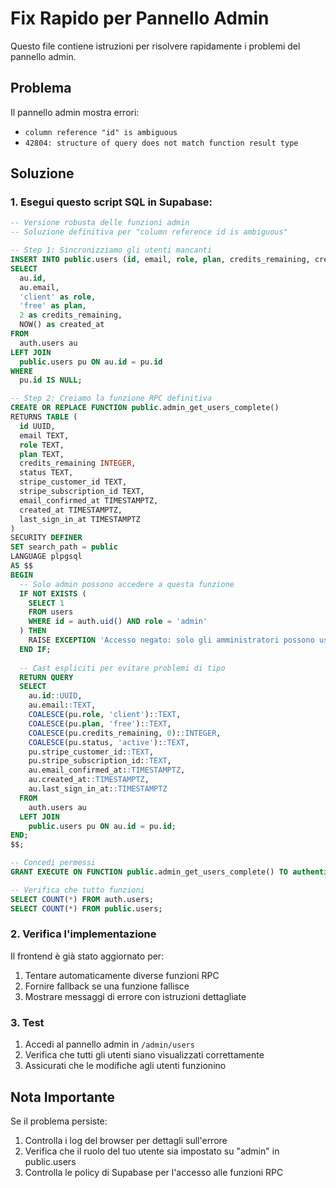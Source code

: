 # Fix Rapido per Pannello Admin

Questo file contiene istruzioni per risolvere rapidamente i problemi del pannello admin.

## Problema
Il pannello admin mostra errori:
- `column reference "id" is ambiguous`
- `42804: structure of query does not match function result type`

## Soluzione

### 1. Esegui questo script SQL in Supabase:

```sql
-- Versione robusta delle funzioni admin
-- Soluzione definitiva per "column reference id is ambiguous"

-- Step 1: Sincronizziamo gli utenti mancanti
INSERT INTO public.users (id, email, role, plan, credits_remaining, created_at)
SELECT 
  au.id, 
  au.email, 
  'client' as role, 
  'free' as plan,
  2 as credits_remaining,
  NOW() as created_at
FROM 
  auth.users au
LEFT JOIN
  public.users pu ON au.id = pu.id
WHERE 
  pu.id IS NULL;

-- Step 2: Creiamo la funzione RPC definitiva
CREATE OR REPLACE FUNCTION public.admin_get_users_complete()
RETURNS TABLE (
  id UUID, 
  email TEXT,
  role TEXT,
  plan TEXT,
  credits_remaining INTEGER,
  status TEXT,
  stripe_customer_id TEXT,
  stripe_subscription_id TEXT,
  email_confirmed_at TIMESTAMPTZ,
  created_at TIMESTAMPTZ,
  last_sign_in_at TIMESTAMPTZ
)
SECURITY DEFINER
SET search_path = public
LANGUAGE plpgsql
AS $$
BEGIN
  -- Solo admin possono accedere a questa funzione
  IF NOT EXISTS (
    SELECT 1
    FROM users
    WHERE id = auth.uid() AND role = 'admin'
  ) THEN
    RAISE EXCEPTION 'Accesso negato: solo gli amministratori possono usare questa funzione';
  END IF;
  
  -- Cast espliciti per evitare problemi di tipo
  RETURN QUERY
  SELECT 
    au.id::UUID,
    au.email::TEXT,
    COALESCE(pu.role, 'client')::TEXT,
    COALESCE(pu.plan, 'free')::TEXT,
    COALESCE(pu.credits_remaining, 0)::INTEGER,
    COALESCE(pu.status, 'active')::TEXT,
    pu.stripe_customer_id::TEXT,
    pu.stripe_subscription_id::TEXT,
    au.email_confirmed_at::TIMESTAMPTZ,
    au.created_at::TIMESTAMPTZ,
    au.last_sign_in_at::TIMESTAMPTZ
  FROM 
    auth.users au
  LEFT JOIN 
    public.users pu ON au.id = pu.id;
END;
$$;

-- Concedi permessi
GRANT EXECUTE ON FUNCTION public.admin_get_users_complete() TO authenticated;

-- Verifica che tutto funzioni
SELECT COUNT(*) FROM auth.users;
SELECT COUNT(*) FROM public.users;
```

### 2. Verifica l'implementazione

Il frontend è già stato aggiornato per:
1. Tentare automaticamente diverse funzioni RPC
2. Fornire fallback se una funzione fallisce
3. Mostrare messaggi di errore con istruzioni dettagliate

### 3. Test

1. Accedi al pannello admin in `/admin/users`
2. Verifica che tutti gli utenti siano visualizzati correttamente
3. Assicurati che le modifiche agli utenti funzionino

## Nota Importante

Se il problema persiste:
1. Controlla i log del browser per dettagli sull'errore
2. Verifica che il ruolo del tuo utente sia impostato su "admin" in public.users
3. Controlla le policy di Supabase per l'accesso alle funzioni RPC
